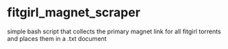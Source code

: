 # fitgirl_magnet_scraper
simple bash script that collects the primary magnet link for all fitgirl torrents and places them in a .txt document
